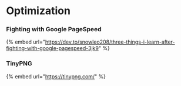 # Optimization

### Fighting with Google PageSpeed

{% embed url="https://dev.to/snowleo208/three-things-i-learn-after-fighting-with-google-pagespeed-3jk9" %}

### TinyPNG

{% embed url="https://tinypng.com/" %}

